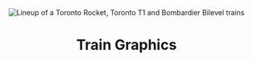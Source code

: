 <center><img src="https://raw.githubusercontent.com/adryd325/train-graphics/main/banner.svg" alt="Lineup of a Toronto Rocket, Toronto T1 and Bombardier Bilevel trains"></center>
<center><h1>Train Graphics</h1></center>
